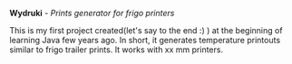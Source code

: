 **Wydruki** *- Prints generator for frigo printers* 

This is my first project created(let's say to the end :) ) at the beginning of learning Java few years ago.
In short, it generates temperature printouts similar to frigo trailer prints. It works with xx mm printers.

